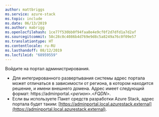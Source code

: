 ```yaml
---
author: mattbriggs
ms.service: azure-stack
ms.topic: include
ms.date: 06/13/2019
ms.author: mabrigg
ms.openlocfilehash: 1ce77f530bb0f94faa8e4e9cf0f2d7dfd1a7d2af
ms.sourcegitcommit: 58c28c0c4086b4d769e9d8c5a8249a76c0f09e57
ms.translationtype: HT
ms.contentlocale: ru-RU
ms.lasthandoff: 08/12/2019
ms.locfileid: "68959559"
---
```

Войдите на портал администрирования.
- Для интегрированного развертывания системы адрес портала может отличаться в зависимости от региона, в котором находится решение, и имени внешнего домена. Адрес имеет следующий формат: https://adminportal.&lt;*регион*&gt;.&lt;*FQDN*&gt;.
- Если вы используете Пакет средств разработки Azure Stack, адрес портала будет таким: [https://adminportal.local.azurestack.external](https://adminportal.local.azurestack.external).